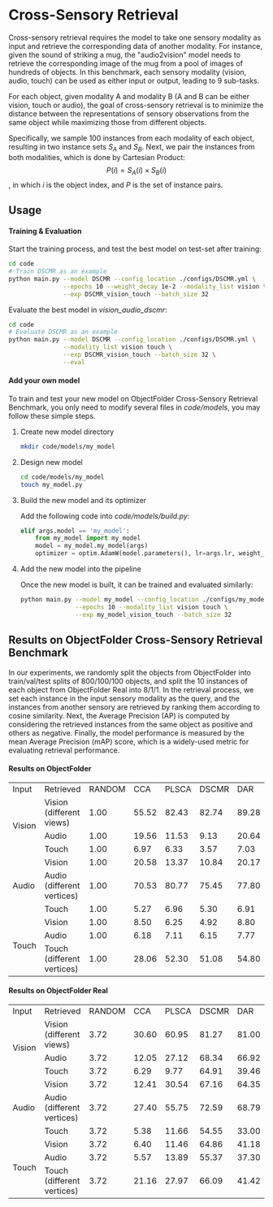 # Cross-Sensory Retrieval

Cross-sensory retrieval requires the model to take one sensory modality as input and retrieve the corresponding data of another modality. For instance, given the sound of striking a mug, the "audio2vision" model needs to retrieve the corresponding image of the mug from a pool of images of hundreds of objects. In this benchmark, each sensory modality (vision, audio, touch) can be used as either input or output, leading to 9 sub-tasks.

For each object, given modality A and modality B (A and B can be either vision, touch or audio), the goal of cross-sensory retrieval is to minimize the distance between the representations of sensory observations from the same object while maximizing those from different objects. 

Specifically, we sample 100 instances from each modality of each object, resulting in two instance sets $S_A$ and $S_B$. Next, we pair the instances from both modalities, which is done by Cartesian Product:
$$
P(i)=S_A(i) \times S_B(i)
$$
, in which $i$ is the object index, and $P$ is the set of instance pairs.

## Usage

#### Training & Evaluation

Start the training process, and test the best model on test-set after training:

```sh
cd code
# Train DSCMR as an example
python main.py --model DSCMR --config_location ./configs/DSCMR.yml \
               --epochs 10 --weight_decay 1e-2 --modality_list vision touch \
               --exp DSCMR_vision_touch --batch_size 32
```

Evaluate the best model in *vision_audio_dscmr*:

```sh
cd code
# Evaluate DSCMR as an example
python main.py --model DSCMR --config_location ./configs/DSCMR.yml \
               --modality_list vision touch \
               --exp DSCMR_vision_touch --batch_size 32 \
               --eval
```

#### Add your own model

To train and test your new model on ObjectFolder Cross-Sensory Retrieval Benchmark, you only need to modify several files in *code/models*, you may follow these simple steps.

1. Create new model directory

    ```sh
    mkdir code/models/my_model
    ```

2. Design new model

    ```sh
    cd code/models/my_model
    touch my_model.py
    ```

3. Build the new model and its optimizer

    Add the following code into *code/models/build.py*:

    ```python
    elif args.model == 'my_model':
        from my_model import my_model
        model = my_model.my_model(args)
        optimizer = optim.AdamW(model.parameters(), lr=args.lr, weight_decay=args.weight_decay)
    ```

4. Add the new model into the pipeline

    Once the new model is built, it can be trained and evaluated similarly:

    ```sh
    python main.py --model my_model --config_location ./configs/my_model.yml \
                   --epochs 10 --modality_list vision touch \
                   --exp my_model_vision_touch --batch_size 32
    ```

## Results on ObjectFolder Cross-Sensory Retrieval Benchmark

In our experiments, we randomly split the objects from ObjectFolder into train/val/test splits of 800/100/100 objects, and split the 10 instances of each object from ObjectFolder Real into 8/1/1. In the retrieval process, we set each instance in the input sensory modality as the query, and the instances from another sensory are retrieved by ranking them according to cosine similarity. Next, the Average Precision (AP) is computed by considering the retrieved instances from the same object as positive and others as negative. Finally, the model performance is measured by the mean Average Precision (mAP) score, which is a widely-used metric for evaluating retrieval performance.

#### Results on ObjectFolder

<table>
    <tr>
        <td>Input</td>
        <td>Retrieved</td>
        <td>RANDOM</td>
        <td>CCA</td>
        <td>PLSCA</td>
        <td>DSCMR</td>
        <td>DAR</td>
    </tr>
    <tr>
        <td rowspan="3">Vision</td>
        <td>Vision (different views)</td>
        <td>1.00</td>
        <td>55.52</td>
        <td>82.43</td>
        <td>82.74</td>
        <td>89.28</td>
    </tr>
    <tr>
        <td>Audio</td>
        <td>1.00</td>
        <td>19.56</td>
        <td>11.53</td>
        <td>9.13</td>
        <td>20.64</td>
    </tr>
    <tr>
        <td>Touch</td>
        <td>1.00</td>
        <td>6.97</td>
        <td>6.33</td>
        <td>3.57</td>
        <td>7.03</td>
    </tr>
        <tr>
        <td rowspan="3">Audio</td>
        <td>Vision</td>
        <td>1.00</td>
        <td>20.58</td>
        <td>13.37</td>
        <td>10.84</td>
        <td>20.17</td>
    </tr>
    <tr>
        <td>Audio (different vertices)</td>
        <td>1.00</td>
        <td>70.53</td>
        <td>80.77</td>
        <td>75.45</td>
        <td>77.80</td>
    </tr>
    <tr>
        <td>Touch</td>
        <td>1.00</td>
        <td>5.27</td>
        <td>6.96</td>
        <td>5.30</td>
        <td>6.91</td>
    </tr>
    </tr>
        <tr>
        <td rowspan="3">Touch</td>
        <td>Vision</td>
        <td>1.00</td>
        <td>8.50</td>
        <td>6.25</td>
        <td>4.92</td>
        <td>8.80</td>
    </tr>
    <tr>
        <td>Audio</td>
        <td>1.00</td>
        <td>6.18</td>
        <td>7.11</td>
        <td>6.15</td>
        <td>7.77</td>
    </tr>
    <tr>
        <td>Touch (different vertices)</td>
        <td>1.00</td>
        <td>28.06</td>
        <td>52.30</td>
        <td>51.08</td>
        <td>54.80</td>
    </tr>
</table>

#### Results on ObjectFolder Real

<table>
    <tr>
        <td>Input</td>
        <td>Retrieved</td>
        <td>RANDOM</td>
        <td>CCA</td>
        <td>PLSCA</td>
        <td>DSCMR</td>
        <td>DAR</td>
    </tr>
    <tr>
        <td rowspan="3">Vision</td>
        <td>Vision (different views)</td>
        <td>3.72</td>
        <td>30.60</td>
        <td>60.95</td>
        <td>81.27</td>
        <td>81.00</td>
    </tr>
    <tr>
        <td>Audio</td>
        <td>3.72</td>
        <td>12.05</td>
        <td>27.12</td>
        <td>68.34</td>
        <td>66.92</td>
    </tr>
    <tr>
        <td>Touch</td>
        <td>3.72</td>
        <td>6.29</td>
        <td>9.77</td>
        <td>64.91</td>
        <td>39.46</td>
    </tr>
        <tr>
        <td rowspan="3">Audio</td>
        <td>Vision</td>
        <td>3.72</td>
        <td>12.41</td>
        <td>30.54</td>
        <td>67.16</td>
        <td>64.35</td>
    </tr>
    <tr>
        <td>Audio (different vertices)</td>
        <td>3.72</td>
        <td>27.40</td>
        <td>55.75</td>
        <td>72.59</td>
        <td>68.79</td>
    </tr>
    <tr>
        <td>Touch</td>
        <td>3.72</td>
        <td>5.38</td>
        <td>11.66</td>
        <td>54.55</td>
        <td>33.00</td>
    </tr>
    </tr>
        <tr>
        <td rowspan="3">Touch</td>
        <td>Vision</td>
        <td>3.72</td>
        <td>6.40</td>
        <td>11.46</td>
        <td>64.86</td>
        <td>41.18</td>
    </tr>
    <tr>
        <td>Audio</td>
        <td>3.72</td>
        <td>5.57</td>
        <td>13.89</td>
        <td>55.37</td>
        <td>37.30</td>
    </tr>
    <tr>
        <td>Touch (different vertices)</td>
        <td>3.72</td>
        <td>21.16</td>
        <td>27.97</td>
        <td>66.09</td>
        <td>41.42</td>
    </tr>
</table>

